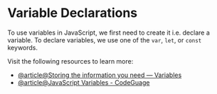 # Variable Declarations

To use variables in JavaScript, we first need to create it i.e. declare a variable. To declare variables, we use one of the `var`, `let`, or `const` keywords.

Visit the following resources to learn more:

- [@article@Storing the information you need — Variables](https://developer.mozilla.org/en-US/docs/Learn/JavaScript/First_steps/Variables)
- [@article@JavaScript Variables - CodeGuage](https://www.codeguage.com/courses/js/variables)
